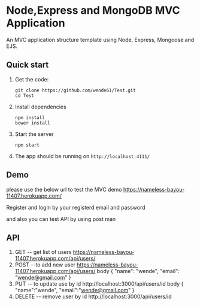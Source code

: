 # Node,Express and MongoDB MVC Application

 An MVC application structure template using Node, Express, Mongoose and EJS.

## Quick start

 1. Get the code:

        git clone https://github.com/wende61/Test.git
        cd Test

 2. Install dependencies

        npm install
        bower install

 3. Start the server

        npm start

 4. The app should be running on `http://localhost:4111/`

 ## Demo

 please use the below url to test the MVC demo
 https://nameless-bayou-11407.herokuapp.com/

 Register and login by your registerd email and password

 and also you can test API by using post man
 
 ## API
 1. GET -- get list of users
        https://nameless-bayou-11407.herokuapp.com/api/users/
 2. POST --to add new user
        https://nameless-bayou-11407.herokuapp.com/api/users/
        body 
            {
                "name": "wende",
                "email": "wende@gmail.com"
            }
 3. PUT -- to update use by id
        http://localhost:3000/api/users/id
        body 
            {
                "name":"wende",
                "email":"wende@gmail.com"
            }
 4. DELETE -- remove user by id
        http://localhost:3000/api/users/id